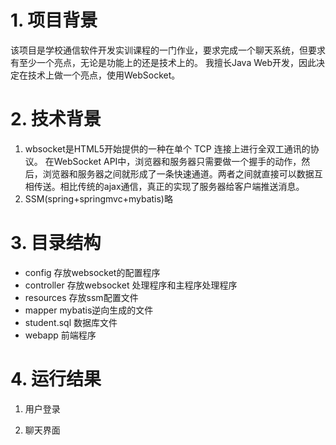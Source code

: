 
# 1. 项目背景
该项目是学校通信软件开发实训课程的一门作业，要求完成一个聊天系统，但要求有至少一个亮点，无论是功能上的还是技术上的。 我擅长Java Web开发，因此决定在技术上做一个亮点，使用WebSocket。
# 2. 技术背景
1. wbsocket是HTML5开始提供的一种在单个 TCP 连接上进行全双工通讯的协议。 在WebSocket 
API中，浏览器和服务器只需要做一个握手的动作，然后，浏览器和服务器之间就形成了一条快速通道。两者之间就直接可以数据互相传送。相比传统的ajax通信，真正的实现了服务器给客户端推送消息。 
2. SSM(spring+springmvc+mybatis)略 

# 3. 目录结构
- config 存放websocket的配置程序
- controller 存放websocket 处理程序和主程序处理程序
- resources 存放ssm配置文件
- mapper mybatis逆向生成的文件
- student.sql 数据库文件
- webapp 前端程序
# 4. 运行结果
1. 用户登录

2. 聊天界面
